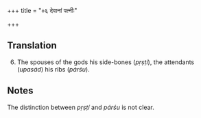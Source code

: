 +++
title = "०६ देवानां पत्नीः"

+++
## Translation
6. The spouses of the gods his side-bones (*pṛṣṭí*), the attendants  
(*upasád*) his ribs (*párśu*).

## Notes
The distinction between *pṛṣṭí* and *párśu* is not clear.
